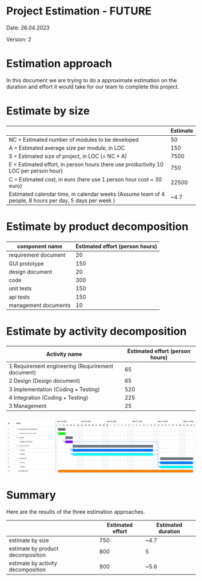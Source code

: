 # Project Estimation - FUTURE
Date: 26.04.2023

Version: 2


# Estimation approach
In this document we are trying to do a approximate estimation on the duration and effort it would take for our team to complete this project.
# Estimate by size
### 
|             | Estimate                        |             
| ----------- | ------------------------------- |  
| NC =  Estimated number of modules to be developed   | 50                            |             
|  A = Estimated average size per module, in LOC       |        150                    | 
| S = Estimated size of project, in LOC (= NC * A) | 7500|
| E = Estimated effort, in person hours (here use productivity 10 LOC per person hour)  |                   750                   |   
| C = Estimated cost, in euro (here use 1 person hour cost = 30 euro) |22500 | 
| Estimated calendar time, in calendar weeks (Assume team of 4 people, 8 hours per day, 5 days per week ) |         ~4.7           |               

# Estimate by product decomposition
### 
|         component name    | Estimated effort (person hours)   |             
| ----------- | ------------------------------- | 
|requirement document    |20 |
| GUI prototype |150|
|design document |20|
|code |300|
| unit tests |150|
| api tests |150|
| management documents  |10|



# Estimate by activity decomposition
### 
|         Activity name    | Estimated effort (person hours)   |             
| ----------- | ------------------------------- | 
|1 Requirement engineering (Requrirement document)|65 |
|2 Design (Design document)| 65|
|3 Implementation (Coding + Testing)| 520|
|4 Integration (Coding + Testing)| 225|
|3 Management |25 |
###
![Gantt chart](diagrams/ganttchartV2.png)

# Summary

Here are the results of the three estimation approaches.

|             | Estimated effort                        |   Estimated duration |          
| ----------- | ------------------------------- | ---------------|
| estimate by size |750|~4.7
| estimate by product decomposition |800|5
| estimate by activity decomposition |900|~5.6




